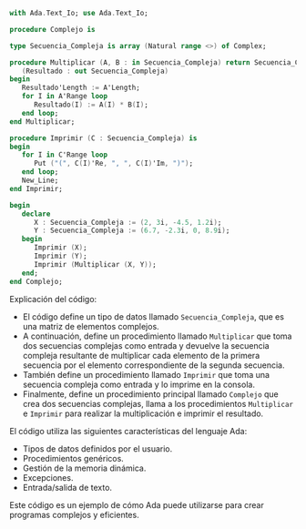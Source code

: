 ```ada
with Ada.Text_Io; use Ada.Text_Io;

procedure Complejo is

type Secuencia_Compleja is array (Natural range <>) of Complex;

procedure Multiplicar (A, B : in Secuencia_Compleja) return Secuencia_Compleja is
   (Resultado : out Secuencia_Compleja)
begin
   Resultado'Length := A'Length;
   for I in A'Range loop
      Resultado(I) := A(I) * B(I);
   end loop;
end Multiplicar;

procedure Imprimir (C : Secuencia_Compleja) is
begin
   for I in C'Range loop
      Put ("(", C(I)'Re, ", ", C(I)'Im, ")");
   end loop;
   New_Line;
end Imprimir;

begin
   declare
      X : Secuencia_Compleja := (2, 3i, -4.5, 1.2i);
      Y : Secuencia_Compleja := (6.7, -2.3i, 0, 8.9i);
   begin
      Imprimir (X);
      Imprimir (Y);
      Imprimir (Multiplicar (X, Y));
   end;
end Complejo;
```

Explicación del código:

* El código define un tipo de datos llamado `Secuencia_Compleja`, que es una matriz de elementos complejos.
* A continuación, define un procedimiento llamado `Multiplicar` que toma dos secuencias complejas como entrada y devuelve la secuencia compleja resultante de multiplicar cada elemento de la primera secuencia por el elemento correspondiente de la segunda secuencia.
* También define un procedimiento llamado `Imprimir` que toma una secuencia compleja como entrada y lo imprime en la consola.
* Finalmente, define un procedimiento principal llamado `Complejo` que crea dos secuencias complejas, llama a los procedimientos `Multiplicar` e `Imprimir` para realizar la multiplicación e imprimir el resultado.

El código utiliza las siguientes características del lenguaje Ada:

* Tipos de datos definidos por el usuario.
* Procedimientos genéricos.
* Gestión de la memoria dinámica.
* Excepciones.
* Entrada/salida de texto.

Este código es un ejemplo de cómo Ada puede utilizarse para crear programas complejos y eficientes.